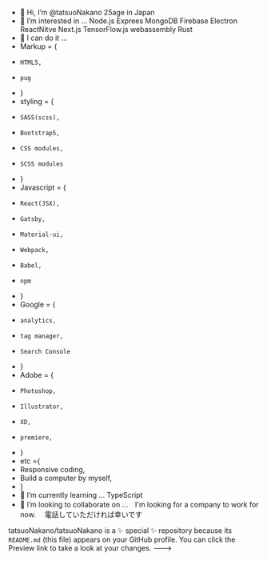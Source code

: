 - 👋 Hi, I’m @tatsuoNakano 25age in Japan
- 👀 I’m interested in ... Node.js Exprees MongoDB Firebase Electron ReactNitve Next.js TensorFlow.js webassembly Rust
- 👋 I can do it ... 
-   Markup = {
-     HTML5,
-     pug
-   }
-   styling = {
-     SASS(scss),
-     Bootstrap5,
-     CSS modules,
-     SCSS modules
-   } 
-   Javascript = {
-     React(JSX),
-     Gatsby,
-     Material-ui,
-     Webpack,
-     Babel,
-     npm
-   }
-   Google = {
-     analytics,
-     tag manager,
-     Search Console   
-   }
-   Adobe = {
-     Photoshop,
-     Illustrator,
-     XD,
-     premiere,
- }
- etc ={
-   Responsive coding,
-   Build a computer by myself,
-  }
- 🌱 I’m currently learning ...  TypeScript
- 💞️ I’m looking to collaborate on ...　I'm looking for a company to work for now.　
電話していただければ幸いです

tatsuoNakano/tatsuoNakano is a ✨ special ✨ repository because its `README.md` (this file) appears on your GitHub profile.
You can click the Preview link to take a look at your changes.
--->
